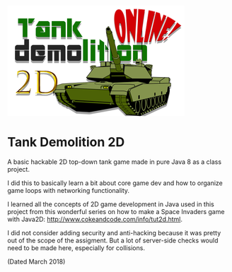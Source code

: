 ![alt text](https://github.com/kagbogre/tankdemolition2d/blob/master/GameClient/src/GameClient/Resources/Sprites/TankDemolition.png)

# Tank Demolition 2D
A basic hackable 2D top-down tank game made in pure Java 8 as a class project.

I did this to basically learn a bit about core game dev and how to organize game loops with networking functionality.

I learned all the concepts of 2D game development in Java used in this project from this wonderful series on how to make a Space Invaders game with Java2D: http://www.cokeandcode.com/info/tut2d.html.

I did not consider adding security and anti-hacking because it was pretty out of the scope of the assigment. But a lot of server-side checks would need to be made here, especially for collisions.

(Dated March 2018)
